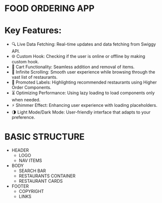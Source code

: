 # FOOD ORDERING APP

# Key Features:

* 🔍 Live Data Fetching: Real-time updates and data fetching from Swiggy API.
* 🌐 Custom Hook: Checking if the user is online or offline by making custom hook.
* 🛒 Cart Functionality: Seamless addition and removal of items.
* 🔄 Infinite Scrolling: Smooth user experience while browsing through the vast list of restaurants.
* 🌟 Promoted Labels: Highlighting recommended restaurants using Higher Order Components.
* ⏳ Optimizing Performance: Using lazy loading to load components only when needed.
* ⚡ Shimmer Effect: Enhancing user experience with loading placeholders.
* 🌗 Light Mode/Dark Mode: User-friendly interface that adapts to your preference.

# BASIC STRUCTURE

* HEADER
  - LOGO
  - NAV ITEMS  
* BODY
  - SEARCH BAR
  - RESTAURANTS CONTAINER
  - RESTAURANT CARDS
* FOOTER
  - COPYRIGHT
  - LINKS



